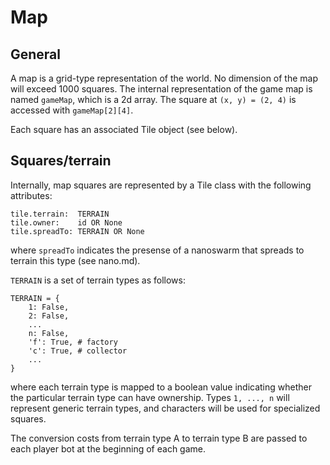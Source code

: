 # Map

## General

A map is a grid-type representation of the world. No dimension of the map will exceed 1000 squares. The internal representation of the game map is named `gameMap`, which is a 2d array. The square at `(x, y) = (2, 4)` is accessed with `gameMap[2][4]`.

Each square has an associated Tile object (see below).

## Squares/terrain

Internally, map squares are represented by a Tile class with the following attributes:

    tile.terrain:  TERRAIN
    tile.owner:    id OR None
    tile.spreadTo: TERRAIN OR None

where `spreadTo` indicates the presense of a nanoswarm that spreads to terrain this type (see nano.md).

`TERRAIN` is a set of terrain types as follows:

    TERRAIN = {
        1: False,
        2: False,
        ...
        n: False,
        'f': True, # factory
        'c': True, # collector
        ...
    }

where each terrain type is mapped to a boolean value indicating whether the particular terrain type can have ownership. Types `1, ..., n` will represent generic terrain types, and characters will be used for specialized squares.

The conversion costs from terrain type A to terrain type B are passed to each player bot at the beginning of each game.
